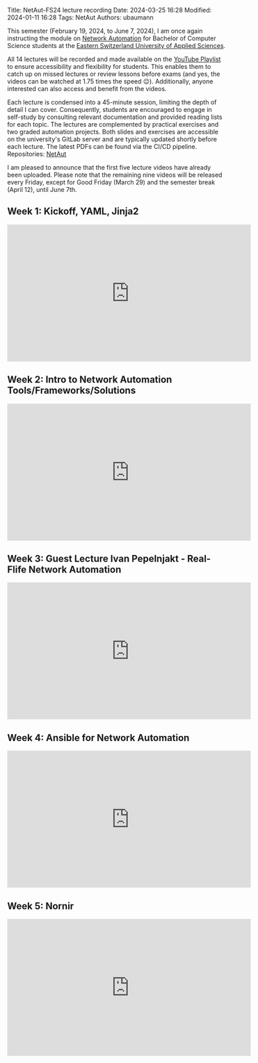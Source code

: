 Title: NetAut-FS24 lecture recording
Date: 2024-03-25 16:28
Modified: 2024-01-11 16:28
Tags: NetAut
Authors: ubaumann


This semester (February 19, 2024, to June 7, 2024), I am once again instructing the module on [Network Automation](https://studien.rj.ost.ch/allModules/public/39128_M_NetAut.html) for Bachelor of Computer Science students at the [Eastern Switzerland University of Applied Sciences](https://www.ost.ch/en/education/computer-science/bachelor-computer-science).

All 14 lectures will be recorded and made available on the [YouTube Playlist](https://www.youtube.com/playlist?list=PLzfw9fKKFW9eYgg1W6-gL6llxBGTXD8fs) to ensure accessibility and flexibility for students. This enables them to catch up on missed lectures or review lessons before exams (and yes, the videos can be watched at 1.75 times the speed 😉). Additionally, anyone interested can also access and benefit from the videos.

Each lecture is condensed into a 45-minute session, limiting the depth of detail I can cover. Consequently, students are encouraged to engage in self-study by consulting relevant documentation and provided reading lists for each topic. The lectures are complemented by practical exercises and two graded automation projects. Both slides and exercises are accessible on the university's GitLab server and are typically updated shortly before each lecture. The latest PDFs can be found via the CI/CD pipeline. Repositories: [NetAut](https://gitlab.ost.ch/netaut)

I am pleased to announce that the first five lecture videos have already been uploaded. Please note that the remaining nine videos will be released every Friday, except for Good Friday (March 29) and the semester break (April 12), until June 7th.

## Week 1: Kickoff, YAML, Jinja2

<iframe width="560" height="315" src="https://www.youtube.com/embed/Cix9rUn_IwE?si=QdwrF1HSG3TzRJgO" title="YouTube video player" frameborder="0" allow="accelerometer; autoplay; clipboard-write; encrypted-media; gyroscope; picture-in-picture; web-share" referrerpolicy="strict-origin-when-cross-origin" allowfullscreen></iframe>

## Week 2: Intro to Network Automation Tools/Frameworks/Solutions

<iframe width="560" height="315" src="https://www.youtube.com/embed/X6dgLYEtTAM?si=DUWH9b1WZlXHS_1M" title="YouTube video player" frameborder="0" allow="accelerometer; autoplay; clipboard-write; encrypted-media; gyroscope; picture-in-picture; web-share" referrerpolicy="strict-origin-when-cross-origin" allowfullscreen></iframe>

## Week 3: Guest Lecture Ivan Pepelnjakt - Real-Flife Network Automation

<iframe width="560" height="315" src="https://www.youtube.com/embed/T4gPoSqaCHU?si=v-ZXx1iulCe95E0t" title="YouTube video player" frameborder="0" allow="accelerometer; autoplay; clipboard-write; encrypted-media; gyroscope; picture-in-picture; web-share" referrerpolicy="strict-origin-when-cross-origin" allowfullscreen></iframe>

## Week 4: Ansible for Network Automation

<iframe width="560" height="315" src="https://www.youtube.com/embed/ROIzL6fqBdE?si=DKufvSgg61c42RQB" title="YouTube video player" frameborder="0" allow="accelerometer; autoplay; clipboard-write; encrypted-media; gyroscope; picture-in-picture; web-share" referrerpolicy="strict-origin-when-cross-origin" allowfullscreen></iframe>

## Week 5: Nornir

<iframe width="560" height="315" src="https://www.youtube.com/embed/-kqybIyKp7Q?si=CrTQb9bbZUo9itnV" title="YouTube video player" frameborder="0" allow="accelerometer; autoplay; clipboard-write; encrypted-media; gyroscope; picture-in-picture; web-share" referrerpolicy="strict-origin-when-cross-origin" allowfullscreen></iframe>